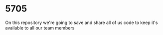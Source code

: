 # 5705
On this repository we're going to save and share all of us code to keep it's available to all our team members
